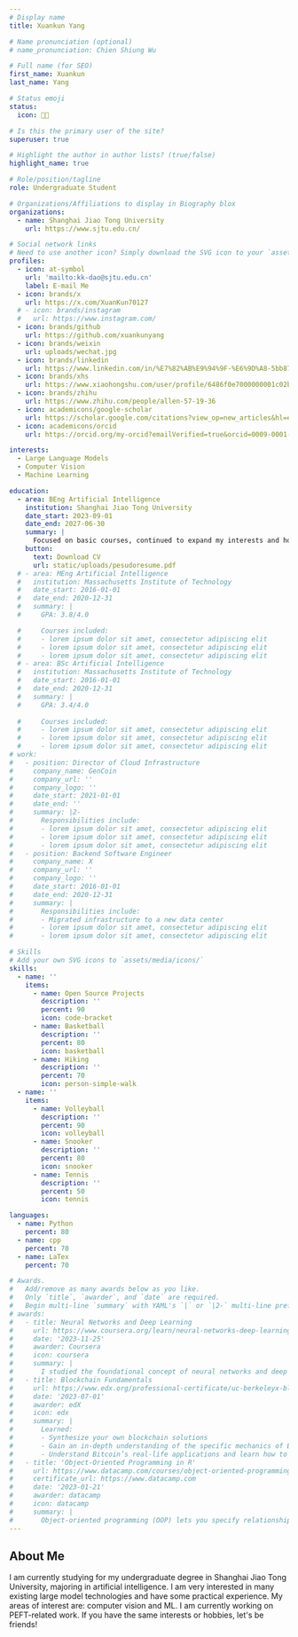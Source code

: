 ```yaml
---
# Display name
title: Xuankun Yang

# Name pronunciation (optional)
# name_pronunciation: Chien Shiung Wu

# Full name (for SEO)
first_name: Xuankun
last_name: Yang

# Status emoji
status:
  icon: 😶‍🌫️

# Is this the primary user of the site?
superuser: true

# Highlight the author in author lists? (true/false)
highlight_name: true

# Role/position/tagline
role: Undergraduate Student

# Organizations/Affiliations to display in Biography blox
organizations:
  - name: Shanghai Jiao Tong University
    url: https://www.sjtu.edu.cn/

# Social network links
# Need to use another icon? Simply download the SVG icon to your `assets/media/icons/` folder.
profiles:
  - icon: at-symbol
    url: 'mailto:kk-dao@sjtu.edu.cn'
    label: E-mail Me
  - icon: brands/x
    url: https://x.com/XuanKun70127
  # - icon: brands/instagram
  #   url: https://www.instagram.com/
  - icon: brands/github
    url: https://github.com/xuankunyang
  - icon: brands/weixin
    url: uploads/wechat.jpg
  - icon: brands/linkedin
    url: https://www.linkedin.com/in/%E7%82%AB%E9%94%9F-%E6%9D%A8-5bb877365/
  - icon: brands/xhs
    url: https://www.xiaohongshu.com/user/profile/6486f0e7000000001c02b45d
  - icon: brands/zhihu
    url: https://www.zhihu.com/people/allen-57-19-36
  - icon: academicons/google-scholar
    url: https://scholar.google.com/citations?view_op=new_articles&hl=en&imq=%E6%9D%A8%E7%82%AB%E9%94%9F&authuser=1#
  - icon: academicons/orcid
    url: https://orcid.org/my-orcid?emailVerified=true&orcid=0009-0001-0763-5776

interests:
  - Large Language Models
  - Computer Vision
  - Machine Learning

education:
  - area: BEng Artificial Intelligence
    institution: Shanghai Jiao Tong University
    date_start: 2023-09-01
    date_end: 2027-06-30
    summary: |
      Focused on basic courses, continued to expand my interests and hobbies, read widely, and conducted scientific research that I was interested in.
    button:
      text: Download CV
      url: static/uploads/pesudoresume.pdf
  # - area: MEng Artificial Intelligence
  #   institution: Massachusetts Institute of Technology
  #   date_start: 2016-01-01
  #   date_end: 2020-12-31
  #   summary: |
  #     GPA: 3.8/4.0

  #     Courses included:
  #     - lorem ipsum dolor sit amet, consectetur adipiscing elit
  #     - lorem ipsum dolor sit amet, consectetur adipiscing elit
  #     - lorem ipsum dolor sit amet, consectetur adipiscing elit
  # - area: BSc Artificial Intelligence
  #   institution: Massachusetts Institute of Technology
  #   date_start: 2016-01-01
  #   date_end: 2020-12-31
  #   summary: |
  #     GPA: 3.4/4.0
      
  #     Courses included:
  #     - lorem ipsum dolor sit amet, consectetur adipiscing elit
  #     - lorem ipsum dolor sit amet, consectetur adipiscing elit
  #     - lorem ipsum dolor sit amet, consectetur adipiscing elit
# work:
#   - position: Director of Cloud Infrastructure
#     company_name: GenCoin
#     company_url: ''
#     company_logo: ''
#     date_start: 2021-01-01
#     date_end: ''
#     summary: |2-
#       Responsibilities include:
#       - lorem ipsum dolor sit amet, consectetur adipiscing elit
#       - lorem ipsum dolor sit amet, consectetur adipiscing elit
#       - lorem ipsum dolor sit amet, consectetur adipiscing elit
#   - position: Backend Software Engineer
#     company_name: X
#     company_url: ''
#     company_logo: ''
#     date_start: 2016-01-01
#     date_end: 2020-12-31
#     summary: |
#       Responsibilities include:
#       - Migrated infrastructure to a new data center
#       - lorem ipsum dolor sit amet, consectetur adipiscing elit
#       - lorem ipsum dolor sit amet, consectetur adipiscing elit

# Skills
# Add your own SVG icons to `assets/media/icons/`
skills:
  - name: ''
    items:
      - name: Open Source Projects
        description: ''
        percent: 90
        icon: code-bracket
      - name: Basketball
        description: ''
        percent: 80
        icon: basketball
      - name: Hiking
        description: ''
        percent: 70
        icon: person-simple-walk
  - name: ''
    items:
      - name: Volleyball
        description: ''
        percent: 90
        icon: volleyball
      - name: Snooker
        description: ''
        percent: 80
        icon: snooker
      - name: Tennis
        description: ''
        percent: 50
        icon: tennis

languages:
  - name: Python
    percent: 80
  - name: cpp
    percent: 70
  - name: LaTex
    percent: 70

# Awards.
#   Add/remove as many awards below as you like.
#   Only `title`, `awarder`, and `date` are required.
#   Begin multi-line `summary` with YAML's `|` or `|2-` multi-line prefix and indent 2 spaces below.
# awards:
#   - title: Neural Networks and Deep Learning
#     url: https://www.coursera.org/learn/neural-networks-deep-learning
#     date: '2023-11-25'
#     awarder: Coursera
#     icon: coursera
#     summary: |
#       I studied the foundational concept of neural networks and deep learning. By the end, I was familiar with the significant technological trends driving the rise of deep learning; build, train, and apply fully connected deep neural networks; implement efficient (vectorized) neural networks; identify key parameters in a neural network’s architecture; and apply deep learning to your own applications.
#   - title: Blockchain Fundamentals
#     url: https://www.edx.org/professional-certificate/uc-berkeleyx-blockchain-fundamentals
#     date: '2023-07-01'
#     awarder: edX
#     icon: edx
#     summary: |
#       Learned:
#       - Synthesize your own blockchain solutions
#       - Gain an in-depth understanding of the specific mechanics of Bitcoin
#       - Understand Bitcoin’s real-life applications and learn how to attack and destroy Bitcoin, Ethereum, smart contracts and Dapps, and alternatives to Bitcoin’s Proof-of-Work consensus algorithm
#   - title: 'Object-Oriented Programming in R'
#     url: https://www.datacamp.com/courses/object-oriented-programming-with-s3-and-r6-in-r
#     certificate_url: https://www.datacamp.com
#     date: '2023-01-21'
#     awarder: datacamp
#     icon: datacamp
#     summary: |
#       Object-oriented programming (OOP) lets you specify relationships between functions and the objects that they can act on, helping you manage complexity in your code. This is an intermediate level course, providing an introduction to OOP, using the S3 and R6 systems. S3 is a great day-to-day R programming tool that simplifies some of the functions that you write. R6 is especially useful for industry-specific analyses, working with web APIs, and building GUIs.
---
```


## About Me

I am currently studying for my undergraduate degree in Shanghai Jiao Tong University, majoring in artificial intelligence.
I am very interested in many existing large model technologies and have some practical experience. My areas of interest are: computer vision and ML. I am currently working on PEFT-related work.
If you have the same interests or hobbies, let's be friends!
